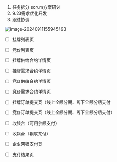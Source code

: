 1. 任务拆分 scrum方案研讨
2. 9.23需求优化开发
3. 跟进协调



![image-20240911155945493](C:\Users\Administrator\AppData\Roaming\Typora\typora-user-images\image-20240911155945493.png)

- [ ] 挂牌列表页

- [ ] 竞价列表页

  

- [ ] 挂牌供给合约详情页

- [ ] 挂牌需求合约详情页

  

- [ ] 竞价供给合约详情页

- [ ]  竞价需求合约详情页

  

- [ ] 挂牌订单提交页（线上全额分期、线下全额分期支付

- [ ] 竞价订单提交页（线上全额分期、线下全额分期支付）

  

- [ ] 收银台（可用余额支付）

- [ ] 收银台（银联支付）

- [ ] 企业网银支付页

- [ ] 支付结果页

